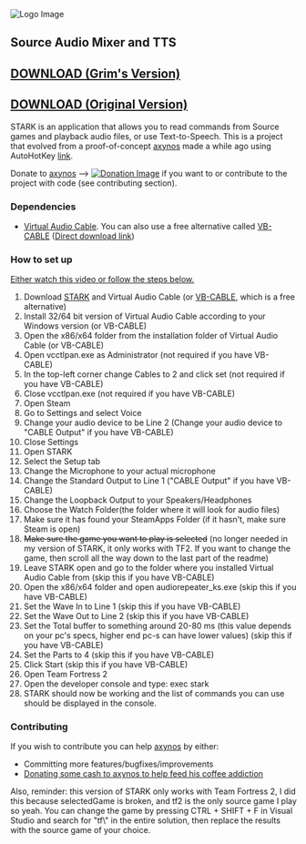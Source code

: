 ![Logo Image](http://i.imgur.com/Nryqfgk.pngg)
## Source Audio Mixer and TTS

## [DOWNLOAD (Grim's Version)](https://github.com/GrimReaperFloof/STARK/blob/master/DOWNLOAD%20EXE%20FILE%20HERE/STARK.exe?raw=true)
## [DOWNLOAD (Original Version)](https://github.com/axynos/STARK/releases/latest)

STARK is an application that allows you to read commands from Source games and playback audio files, or use Text-to-Speech.
This is a project that evolved from a proof-of-concept [axynos](https://github.com/axynos) made a while ago using AutoHotKey [link](https://github.com/axynos/CSGO-Text-To-Speech).

Donate to [axynos](https://github.com/axynos) --> [![Donation Image](http://i.imgur.com/fbH2hRv.png)](https://www.paypal.com/cgi-bin/webscr?cmd=_s-xclick&hosted_button_id=LB5YVGD9F8U5L) if you want to or contribute to the project with code (see contributing section).

### Dependencies
* [Virtual Audio Cable](http://software.muzychenko.net/eng/vac.htm). You can also use a free alternative called [VB-CABLE](http://vb-audio.pagesperso-orange.fr/Cable/index.htm) ([Direct download link](http://vbaudio.jcedeveloppement.com/Download_CABLE/VBCABLE_Driver_Pack43.zip))


### How to set up
[Either watch this video or follow the steps below.](https://www.youtube.com/watch?v=fi5I6bzy2f8&feature=youtu.be)

1. Download [STARK](http://google.com) and Virtual Audio Cable (or [VB-CABLE](http://vb-audio.pagesperso-orange.fr/Cable/index.htm), which is a free alternative)
2. Install 32/64 bit version of Virtual Audio Cable according to your Windows version (or VB-CABLE)
3. Open the x86/x64 folder from the installation folder of Virtual Audio Cable (or VB-CABLE)
4. Open vcctlpan.exe as Administrator (not required if you have VB-CABLE)
5. In the top-left corner change Cables to 2 and click set (not required if you have VB-CABLE)
6. Close vcctlpan.exe (not required if you have VB-CABLE)
7. Open Steam
8. Go to Settings and select Voice
9. Change your audio device to be Line 2 (Change your audio device to "CABLE Output" if you have VB-CABLE)
10. Close Settings
11. Open STARK
12. Select the Setup tab
13. Change the Microphone to your actual microphone
14. Change the Standard Output to Line 1 ("CABLE Output" if you have VB-CABLE)
15. Change the Loopback Output to your Speakers/Headphones
16. Choose the Watch Folder(the folder where it will look for audio files)
17. Make sure it has found your SteamApps Folder (if it hasn't, make sure Steam is open)
18. ~~Make sure the game you want to play is selected~~ (no longer needed in my version of STARK, it only works with TF2. If you want to change the game, then scroll all the way down to the last part of the readme)
19. Leave STARK open and go to the folder where you installed Virtual Audio Cable from (skip this if you have VB-CABLE)
20. Open the x86/x64 folder and open audiorepeater_ks.exe (skip this if you have VB-CABLE)
21. Set the Wave In to Line 1 (skip this if you have VB-CABLE)
22. Set the Wave Out to Line 2 (skip this if you have VB-CABLE)
23. Set the Total buffer to something around 20-80 ms (this value depends on your pc's specs, higher end pc-s can have lower values) (skip this if you have VB-CABLE)
24. Set the Parts to 4 (skip this if you have VB-CABLE)
25. Click Start (skip this if you have VB-CABLE)
26. Open Team Fortress 2
27. Open the developer console and type: exec stark
28. STARK should now be working and the list of commands you can use should be displayed in the console.

### Contributing
If you wish to contribute you can help [axynos](https://github.com/axynos) by either:
* Committing more features/bugfixes/improvements
* [Donating some cash to axynos to help feed his coffee addiction](https://www.paypal.com/cgi-bin/webscr?cmd=_s-xclick&hosted_button_id=LB5YVGD9F8U5L)

Also, reminder: this version of STARK only works with Team Fortress 2, I
did this because selectedGame is broken, and tf2 is the only source game
I play so yeah. You can change the game by pressing CTRL + SHIFT + F in
Visual Studio and search for "tf\\" in the entire solution, then replace
the results with the source game of your choice.
